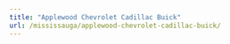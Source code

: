 ```yaml
---
title: "Applewood Chevrolet Cadillac Buick"
url: /mississauga/applewood-chevrolet-cadillac-buick/
---
```

